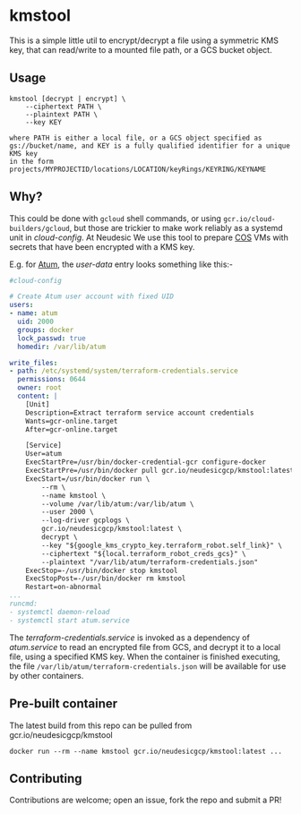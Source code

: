# kmstool

This is a simple little util to encrypt/decrypt a file using a symmetric KMS
key, that can read/write to a mounted file path, or a GCS bucket object.

## Usage

``` shell
kmstool [decrypt | encrypt] \
    --ciphertext PATH \
    --plaintext PATH \
    --key KEY
    
where PATH is either a local file, or a GCS object specified as
gs://bucket/name, and KEY is a fully qualified identifier for a unique KMS key
in the form projects/MYPROJECTID/locations/LOCATION/keyRings/KEYRING/KEYNAME
```

## Why?

This could be done with ```gcloud``` shell commands, or using
```gcr.io/cloud-builders/gcloud```, but those are trickier to make work reliably
as a systemd unit in *cloud-config*. At Neudesic We use this tool to prepare 
[COS](https://cloud.google.com/container-optimized-os/) VMs with secrets that
have been encrypted with a KMS key.

E.g. for [Atum](https://github.com/NeudesicGCP/atum), the *user-data* entry
looks something like this:-

``` yaml
#cloud-config

# Create Atum user account with fixed UID
users:
- name: atum
  uid: 2000
  groups: docker
  lock_passwd: true
  homedir: /var/lib/atum

write_files:
- path: /etc/systemd/system/terraform-credentials.service
  permissions: 0644
  owner: root
  content: |
    [Unit]
    Description=Extract terraform service account credentials
    Wants=gcr-online.target
    After=gcr-online.target

    [Service]
    User=atum
    ExecStartPre=/usr/bin/docker-credential-gcr configure-docker
    ExecStartPre=/usr/bin/docker pull gcr.io/neudesicgcp/kmstool:latest
    ExecStart=/usr/bin/docker run \
        --rm \
        --name kmstool \
        --volume /var/lib/atum:/var/lib/atum \
        --user 2000 \
        --log-driver gcplogs \
        gcr.io/neudesicgcp/kmstool:latest \
        decrypt \
        --key "${google_kms_crypto_key.terraform_robot.self_link}" \
        --ciphertext "${local.terraform_robot_creds_gcs}" \
        --plaintext "/var/lib/atum/terraform-credentials.json"
    ExecStop=-/usr/bin/docker stop kmstool
    ExecStopPost=-/usr/bin/docker rm kmstool
    Restart=on-abnormal
...
runcmd:
- systemctl daemon-reload
- systemctl start atum.service
```

The *terraform-credentials.service* is invoked as a dependency of *atum.service*
to read an encrypted file from GCS, and decrypt it to a local file, using a
specified KMS key. When the container is finished executing, the file
`/var/lib/atum/terraform-credentials.json` will be available for use by other
containers.

## Pre-built container

The latest build from this repo can be pulled from gcr.io/neudesicgcp/kmstool

```shell
docker run --rm --name kmstool gcr.io/neudesicgcp/kmstool:latest ...
```

## Contributing

Contributions are welcome; open an issue, fork the repo and submit a PR!
